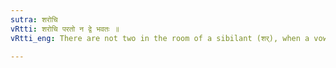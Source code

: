 ```yaml
---
sutra: शरोचि
vRtti: शरोचि परतो न द्वे भवतः ॥
vRtti_eng: There are not two in the room of a sibilant (शर्), when a vowel follows.

---
```

